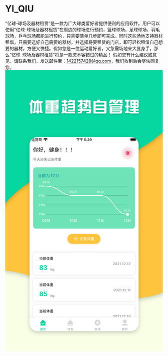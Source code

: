 # YI_QIU
“亿球-球场及器材租赁”是一款为广大球类爱好者提供便利的应用软件。用户可以使用“亿球-球场及器材租赁”在周边的球场进行预约，篮球球场，足球球场，羽毛球场，乒乓球场都能进行预约，只需要简单几步即可完成。同时这些场地支持器材租借，只需要选好自己需要的器材，并选择将要租赁的门店，即可轻松租借自己想要的器材，方便又快捷。假如您是一位运动爱好者，又急需场地来大显身手，那么“亿球-球场及器材租赁”将是一款您不容错过的精品！
假如您有什么建议或意见，请联系我们，发送邮件至：1422157428@qq.com，我们收到后会尽快回复您。
![Image text](https://github.com/qinfendezhou/Bye_Bye_Meat/blob/main/%E4%B8%8A%E6%9E%B6/1.png)
